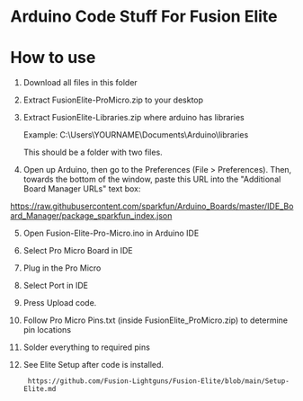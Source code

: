 # Arduino Code Stuff For Fusion Elite

# How to use

   1. Download all files in this folder
      
   2. Extract FusionElite-ProMicro.zip to your desktop

   3. Extract FusionElite-Libraries.zip where arduino has libraries

        Example: C:\Users\YOURNAME\Documents\Arduino\libraries
        
        This should be a folder with two files.
                 
   4. Open up Arduino, then go to the Preferences (File > Preferences). Then, towards the bottom of the window, paste this URL into the "Additional Board Manager URLs" text box:
   
   https://raw.githubusercontent.com/sparkfun/Arduino_Boards/master/IDE_Board_Manager/package_sparkfun_index.json
   
         
   5. Open Fusion-Elite-Pro-Micro.ino in Arduino IDE
   
   6. Select Pro Micro Board in IDE
   
   7. Plug in the Pro Micro
   
   8. Select Port in IDE 
   
   9. Press Upload code.
   
   10. Follow Pro Micro Pins.txt (inside FusionElite_ProMicro.zip)  to determine pin locations
  
   11. Solder everything to required pins
   
   12. See Elite Setup after code is installed.
   
            https://github.com/Fusion-Lightguns/Fusion-Elite/blob/main/Setup-Elite.md
